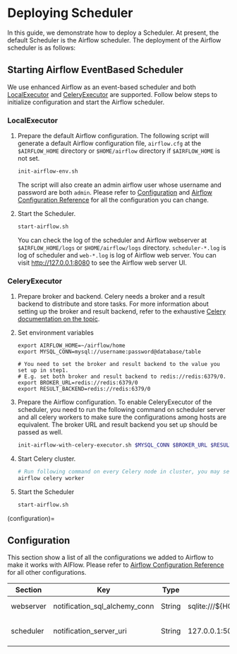 # Deploying Scheduler

In this guide, we demonstrate how to deploy a Scheduler. At present, the default Scheduler is the Airflow scheduler. The
deployment of the Airflow scheduler is as follows:

## Starting Airflow EventBased Scheduler

We use enhanced Airflow as an event-based scheduler and both
[LocalExecutor](https://airflow.apache.org/docs/apache-airflow/stable/executor/local.html) and
[CeleryExecutor](https://airflow.apache.org/docs/apache-airflow/stable/executor/celery.html) are supported. Follow below
steps to initialize configuration and start the Airflow scheduler.

### LocalExecutor

1. Prepare the default Airflow configuration. The following script will generate a default Airflow configuration
   file, `airflow.cfg` at the `$AIRFLOW_HOME` directory or `$HOME/airflow` directory if `$AIRFLOW_HOME` is not set.

   ```bash
   init-airflow-env.sh
   ```

   The script will also create an admin airflow user whose username and password are both `admin`. Please refer
   to [Configuration](configuration) and
   [Airflow Configuration Reference](https://airflow.apache.org/docs/apache-airflow/2.0.0/configurations-ref.html) for
   all the configuration you can change.

2. Start the Scheduler.

   ```bash
   start-airflow.sh
   ```

   You can check the log of the scheduler and Airflow webserver at `$AIRFLOW_HOME/logs` or `$HOME/airflow/logs`
   directory. `scheduler-*.log` is log of scheduler and `web-*.log` is log of Airflow web server. You can
   visit http://127.0.0.1:8080 to see the Airflow web server UI.

### CeleryExecutor

1. Prepare broker and backend. Celery needs a broker and a result backend to distribute and store tasks. For more
   information about setting up the broker and result backend, refer to the exhaustive
   [Celery documentation on the topic](https://docs.celeryproject.org/en/latest/getting-started/).

2. Set environment variables

   ```
   export AIRFLOW_HOME=~/airflow/home
   export MYSQL_CONN=mysql://username:password@database/table
   
   # You need to set the broker and result backend to the value you set up in step1. 
   # E.g. set both broker and result backend to redis://redis:6379/0.
   export BROKER_URL=redis://redis:6379/0
   export RESULT_BACKEND=redis://redis:6379/0
   ```

3. Prepare the Airflow configuration. To enable CeleryExecutor of the scheduler, you need to run the following command
   on scheduler server and all celery workers to make sure the configurations among hosts are equivalent. The broker URL
   and result backend you set up should be passed as well.

   ```bash
   init-airflow-with-celery-executor.sh $MYSQL_CONN $BROKER_URL $RESULT_BACKEND
   ```

4. Start Celery cluster.

   ```bash
   # Run following command on every Celery node in cluster, you may see ```celery@node_id ready.``` once worker started successfully.
   airflow celery worker
   ```

5. Start the Scheduler

   ```bash
   start-airflow.sh
   ```

(configuration)=

## Configuration

This section show a list of all the configurations we added to Airflow to make it works with AIFlow. Please refer to
[Airflow Configuration Reference](https://airflow.apache.org/docs/apache-airflow/2.0.0/configurations-ref.html) for all
other configurations.

|Section|Key|Type|Default|Description|
|---|---|---|---|---|
|webserver|notification_sql_alchemy_conn|String|sqlite:///${HOME}/notification_service/ns.db|The notification service db connection.|
|scheduler|notification_server_uri|String|127.0.0.1:50052|The notification server uri used by EventBasedSchedulerJob.|
